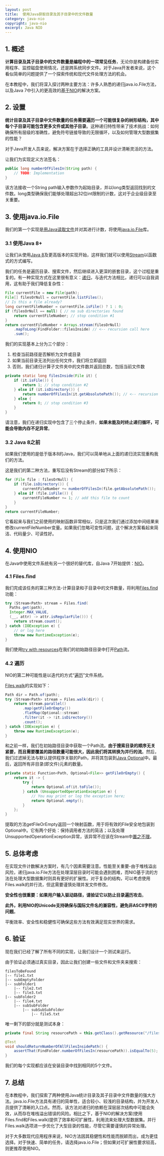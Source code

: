 ```yaml
---
layout: post
title:  使用Java获取目录及其子目录中的文件数量
category: java-nio
copyright: java-nio
excerpt: Java NIO
---
```


## 1. 概述

**计算目录及其子目录中的文件数量是编程中的一项常见任务**，无论你是构建备份实用程序、监控磁盘使用情况，还是跨系统同步文件。对于Java开发者来说，这个看似简单的问题提供了一个探索传统和现代文件处理方法的机会。

在本教程中，我们将深入探讨两种主要方法：许多人熟悉的递归java.io.File方法，以及Java 7中引入的更高效的[基于NIO](https://www.baeldung.com/java-io-vs-nio)的解决方案。

## 2. 设置

**统计目录及其子目录中文件数量的任务需要遍历一个可能很复杂的树形结构，其中每个子目录可能包含更多文件或其他子目录**。这种递归特性带来了技术挑战：如何确保所有层级的准确性，避免符号链接导致的无限循环，以及如何管理大型数据集的性能？

对于Java开发人员来说，解决方案在于选择正确的工具并设计清晰灵活的方法。

让我们为实现定义方法签名：

```java
public long numberOfFilesIn(String path) {
    // TODO: Implementation 
}
```

该方法接收一个String path输入参数作为起始目录，并以long类型返回找到的文件数。long类型确保我们能够处理超出32位int限制的计数，这对于企业级目录至关重要。

## 3. 使用java.io.File

我们的第一个实现是[用Java读取文件](https://www.baeldung.com/reading-file-in-java)并对其进行计数，将使用[java.io.File](https://www.baeldung.com/java-io-file)库。

### 3.1 使用Java 8+

让我们从使用[Java 8](https://www.baeldung.com/java-8-new-features)及更高版本的实现开始，这样我们就可以使用[Stream](https://www.baeldung.com/java-8-streams)以函数式的方式编写。

我们的任务是遍历目录、搜索文件，然后继续进入更深的嵌套目录，这个过程是重复的。有一种实现方式在这里很有意义：[递归](https://www.baeldung.com/java-recursion)，与迭代方法相比，递归可以自我调用，这有助于我们降低复杂性：

```java
File currentFile = new File(path);
File[] filesOrNull = currentFile.listFiles();
// Is this a file already?
long currentFileNumber = currentFile.isFile() ? 1 : 0;
if (filesOrNull == null) { // no sub directories found
    return currentFileNumber; // stop condition #1
}
return currentFileNumber + Arrays.stream(filesOrNull)
    .mapToLong(FindFolder::filesInside) // <-- recursion call here
    .sum();
```

我们的实现基本上分为三个部分：

1. 检查当前路径是否解析为文件或目录
2. 如果当前目录无法列出任何文件，我们将立即返回
3. 否则，我们递归计算子文件夹中的文件数并返回总数，包括当前文件数

```java
private static long filesInside(File it) {
    if (it.isFile()) {
        return 1; // stop condition #2
    } else if (it.isDirectory()) {
        return numberOfFilesIn(it.getAbsolutePath()); // <-- recursion to caller
    } else {
        return 0; // stop condition #3
    }
}
```

请注意，我们在递归实现中包含了三个停止条件，**如果未能及时终止递归循环，可能会导致内存不足异常**。 

### 3.2 Java 8之前

如果我们使用的是低于版本8的Java，我们可以简单地从上面的递归流实现重构我们的方法。

这是我们的第二种方法，重写后没有Stream的部分如下所示：

```java
for (File file : filesOrNull) {
    if (file.isDirectory()) {
        currentFileNumber += numberOfFilesIn(file.getAbsolutePath());
    } else if (file.isFile()) {
        currentFileNumber += 1; // add this file to count
    }
}
return currentFileNumber;
```

它看起来与我们之前使用的映射函数非常相似，只是这次我们通过添加中间结果来修改currentFileNumber变量。如果我们忽略可变性问题，这个解决方案看起来简洁、代码量少、可读性好。

## 4. 使用NIO

在Java中使用文件系统有另一个很好的替代库，自Java 7开始提供：[NIO](https://www.baeldung.com/java-nio-2-file-api)。

### 4.1 Files.find

我们完成该任务的第三种方法-计算目录和子目录中的文件数量，将利用[Files.find](https://docs.oracle.com/javase/8/docs/api/java/nio/file/Files.html#find-java.nio.file.Path-int-java.util.function.BiPredicate-java.nio.file.FileVisitOption...-)功能：

```java
try (Stream<Path> stream = Files.find(
  Paths.get(path), 
  Integer.MAX_VALUE,
  (__, attr) -> attr.isRegularFile())) {
    return stream.count();
} catch (IOException e) {
    // or log here
    throw new RuntimeException(e);
}
```

我们使用[try with resources](https://www.baeldung.com/java-try-with-resources)在我们的初始路径目录中打开[Path](https://www.baeldung.com/java-path-vs-file)流。

### 4.2 遍历

NIO的第二种可能性是以迭代的方式“[遍历](https://www.baeldung.com/java-list-directory-files#walking)”文件系统。

[Files.walk](https://docs.oracle.com/javase/8/docs/api/java/nio/file/Files.html#walk-java.nio.file.Path-java.nio.file.FileVisitOption...-)的实现如下：

```java
Path dir = Path.of(path);
try (Stream<Path> stream = Files.walk(dir)) {
    return stream.parallel()
        .map(getFileOrEmpty())
        .flatMap(Optional::stream)
        .filter(it -> !it.isDirectory())
        .count();
} catch (IOException e) {
    throw new RuntimeException(e);
}
```

和之前一样，我们在初始路径目录中获取一个Path流。**由于搜索目录的顺序无关紧要，而且需要覆盖的路径数量可能很大，因此我们将其转换为并行的流**。然后，我们过滤掉无法与默认提供程序关联的Path，并将其包装到[Java Optional](https://www.baeldung.com/java-optional)中。最后，返回所有非目录(即文件)元素的数量。

```java
private static Function<Path, Optional<File>> getFileOrEmpty() {
    return it -> {
        try {
            return Optional.of(it.toFile());
        } catch (UnsupportedOperationException e) {
            // You may print or log the exception here;
            return Optional.empty();
        }
    };
}
```

提取的方法getFileOrEmpty返回一个映射函数，用于将有效的File安全地包装到Optional中。它有两个好处：保持调用者方法的简洁；以及处理UnsupportedOperationException异常，该异常不应该在Stream中[置之不理](https://www.baeldung.com/java-exceptions)。

## 5. 总体考虑

在实现文件计数解决方案时，有几个因素需要注意。性能至关重要-由于堆栈溢出风险，递归java.io.File方法在处理深层目录时可能会遇到困难，而NIO基于流的方法在处理大型数据集时则具有更好的扩展性。对于复杂的结构，可以考虑使用Files.walk的并行流，但这需要谨慎处理并发文件修改。

**安全性也很重要：如果用户输入驱动路径，请验证它以防止目录遍历攻击**。

**此外，利用NIO的Unicode支持确保与国际文件名的兼容性，避免非ASCII字符的问题**。

平衡效率、安全性和稳健性可确保这些方法有效满足现实世界的需求。

## 6. 验证

现在我们已经了解了所有不同的实现，让我们设计一个测试来运行。

由于验证必须通过真实目录，因此让我们创建一些文件和文件夹来搜索：

```text
filesToBeFound
|-- file1.txt
|-- subEmptyFolder
|-- subFolder1
    |-- file2.txt
    |-- file3.txt
|-- subFolder2 
    |-- file4.txt
    |-- subSubFolder
        |-- subSubSubFolder
            |-- file5.txt
```

唯一剩下的部分就是测试本身：

```java
private final String resourcePath = this.getClass().getResource("/filesToBeFound").getPath();

@Test
void shouldReturnNumberOfAllFilesInsidePath() {
    assertThat(FindFolder.numberOfFilesIn(resourcePath)).isEqualTo(5);
}
```

我们的每个实现都应该在安装目录中找到相同的5个文件。

## 7. 总结

在本教程中，我们探索了两种使用Java统计目录及其子目录中文件数量的强大方法。java.io.File方法具有递归的简单性，适合较小、较浅的目录结构，并为开发人员提供了清晰的入口点。然而，该方法对递归的依赖在深层层次结构中可能会失效，从而存在堆栈溢出错误的风险。相比之下，基于NIO的解决方案(使用Files.find和Files.walk)提供了效率和可扩展性，利用流来处理大型数据集。并行Files.walk选项进一步优化了大型目录的性能，尽管它需要谨慎的异常处理。

对于大多数现代应用程序来说，NIO方法因其稳健性和性能而脱颖而出，成为更佳选择。对于快速、简单的任务，请选择java.io.File；但如果对可扩展性要求较高，则更推荐使用NIO。